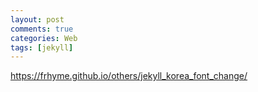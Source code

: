 ```yaml
---
layout: post
comments: true
categories: Web
tags: [jekyll]
---
```


https://frhyme.github.io/others/jekyll_korea_font_change/

